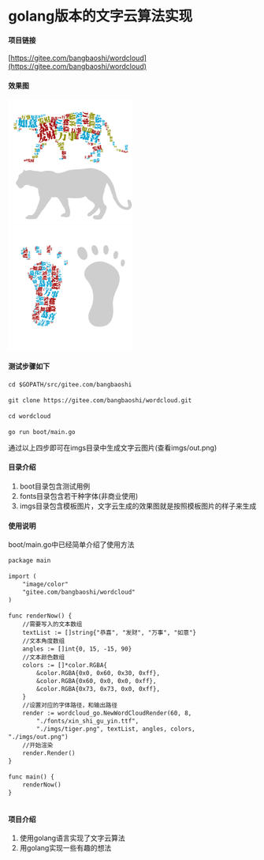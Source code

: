 # golang版本的文字云算法实现

#### 项目链接
[https://gitee.com/bangbaoshi/wordcloud](https://gitee.com/bangbaoshi/wordcloud)


#### 效果图

<img width="50%" src="https://github.com/bangbaoshi/wordcloud/raw/master/imgs/template.png"/>
<img width="50%" src="https://github.com/bangbaoshi/wordcloud/raw/master/imgs/template2.png"/>

#### 测试步骤如下

````
cd $GOPATH/src/gitee.com/bangbaoshi

git clone https://gitee.com/bangbaoshi/wordcloud.git

cd wordcloud

go run boot/main.go

````

通过以上四步即可在imgs目录中生成文字云图片(查看imgs/out.png)

#### 目录介绍

1. boot目录包含测试用例
2. fonts目录包含若干种字体(非商业使用)
3. imgs目录包含模板图片，文字云生成的效果图就是按照模板图片的样子来生成

#### 使用说明

boot/main.go中已经简单介绍了使用方法
```
package main

import (
	"image/color"
	"gitee.com/bangbaoshi/wordcloud"
)

func renderNow() {
	//需要写入的文本数组
	textList := []string{"恭喜", "发财", "万事", "如意"}
	//文本角度数组
	angles := []int{0, 15, -15, 90}
	//文本颜色数组
	colors := []*color.RGBA{
		&color.RGBA{0x0, 0x60, 0x30, 0xff},
		&color.RGBA{0x60, 0x0, 0x0, 0xff},
		&color.RGBA{0x73, 0x73, 0x0, 0xff},
	}
	//设置对应的字体路径，和输出路径
	render := wordcloud_go.NewWordCloudRender(60, 8,
		"./fonts/xin_shi_gu_yin.ttf",
		"./imgs/tiger.png", textList, angles, colors, "./imgs/out.png")
	//开始渲染
	render.Render()
}

func main() {
	renderNow()
}


```

#### 项目介绍
1. 使用golang语言实现了文字云算法
2. 用golang实现一些有趣的想法


